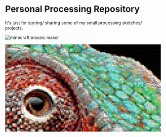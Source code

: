 # Personal Processing Repository
 It's just for storing/ sharing some of my small processing sketches/ projects.

 ![minecraft mosaic maker](https://github.com/JannisElef/Processing/blob/main/minecraft_mosaic/?raw=true)

 ![alt text](https://github.com/JannisElef/Processing/blob/main/sample_image.png?raw=true)